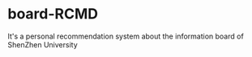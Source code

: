 # board-RCMD
It's a personal recommendation system about the information board of ShenZhen University
